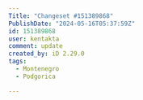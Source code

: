 ```yaml
---
Title: "Changeset #151389868"
PublishDate: "2024-05-16T05:37:59Z"
id: 151389868
user: kentakta
comment: update
created_by: iD 2.29.0
tags:
  - Montenegro
  - Podgorica

---
```

